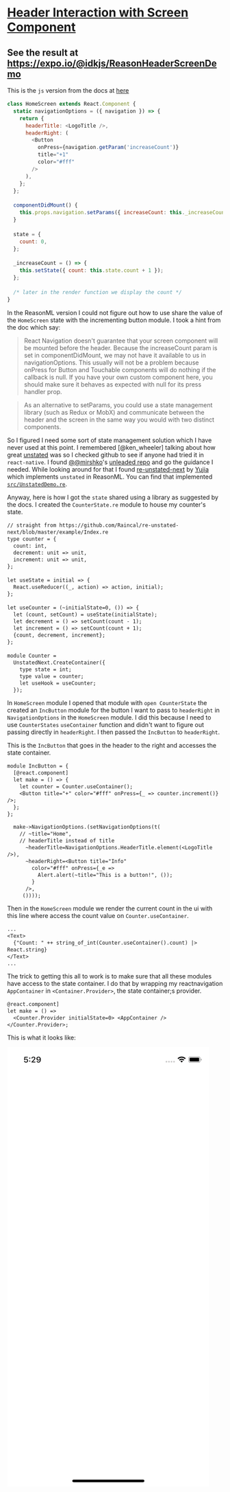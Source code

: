 # [Header Interaction with Screen Component](https://reactnavigation.org/docs/en/header-buttons.html#header-interaction-with-its-screen-component)

## See the result at <https://expo.io/@idkjs/ReasonHeaderScreenDemo>

This is the `js` version from the docs at [here](https://reactnavigation.org/docs/en/header-buttons.html#header-interaction-with-its-screen-component)

```js
class HomeScreen extends React.Component {
  static navigationOptions = ({ navigation }) => {
    return {
      headerTitle: <LogoTitle />,
      headerRight: (
        <Button
          onPress={navigation.getParam('increaseCount')}
          title="+1"
          color="#fff"
        />
      ),
    };
  };

  componentDidMount() {
    this.props.navigation.setParams({ increaseCount: this._increaseCount });
  }

  state = {
    count: 0,
  };

  _increaseCount = () => {
    this.setState({ count: this.state.count + 1 });
  };

  /* later in the render function we display the count */
}
```

In the ReasonML version I could not figure out how to use share the value of the `HomeScreen` state with the incrementing button module. I took a hint from the doc which say:

> React Navigation doesn't guarantee that your screen component will be mounted before the header. Because the increaseCount param is set in componentDidMount, we may not have it available to us in navigationOptions. This usually will not be a problem because onPress for Button and Touchable components will do nothing if the callback is null. If you have your own custom component here, you should make sure it behaves as expected with null for its press handler prop.

> As an alternative to setParams, you could use a state management library (such as Redux or MobX) and communicate between the header and the screen in the same way you would with two distinct components.

So I figured I need some sort of state management solution which I have never used at this point. I remembered [@ken_wheeler] talking about how great [unstated](https://github.com/jamiebuilds/unstated-next) was so I checked github to see if anyone had tried it in `react-native`. I found [@@mirshko](https://mobile.twitter.com/mirshko)'s [unleaded repo](https://github.com/mirshko/unleaded) and go the guidance I needed. While looking around for that I found [re-unstated-next](https://github.com/Raincal/re-unstated-next/blob/master/example/Index.re) by [Yujia](https://mobile.twitter.com/cyj228) which implements `unstated` in ReasonML. You can find that implemented [`src/UnstatedDemo.re`]("./src/UnstatedDemo.re").

Anyway, here is how I got the `state` shared using a library as suggested by the docs. I created the `CounterState.re` module to house my counter's state.

```reason
// straight from https://github.com/Raincal/re-unstated-next/blob/master/example/Index.re
type counter = {
  count: int,
  decrement: unit => unit,
  increment: unit => unit,
};

let useState = initial => {
  React.useReducer((_, action) => action, initial);
};

let useCounter = (~initialState=0, ()) => {
  let (count, setCount) = useState(initialState);
  let decrement = () => setCount(count - 1);
  let increment = () => setCount(count + 1);
  {count, decrement, increment};
};

module Counter =
  UnstatedNext.CreateContainer({
    type state = int;
    type value = counter;
    let useHook = useCounter;
  });
```

In `HomeScreen` module I opened that module with `open CounterState` the created an `IncButton` module for the button I want to pass to `headerRight` in `NavigationOptions` in the `HomeScreen` module. I did this because I need to use `CounterStates` `useContainer` function and didn't want to figure out passing directly in `headerRight`. I then passed the `IncButton` to `headerRight`.

This is the `IncButton` that goes in the header to the right and accesses the state container.

```reason
module IncButton = {
  [@react.component]
  let make = () => {
    let counter = Counter.useContainer();
    <Button title="+" color="#fff" onPress={_ => counter.increment()} />;
  };
};
```

```reason
  make->NavigationOptions.(setNavigationOptions(t(
    // ~title="Home",
    // headerTitle instead of title
      ~headerTitle=NavigationOptions.HeaderTitle.element(<LogoTitle />),
      ~headerRight=<Button title="Info"
        color="#fff" onPress={_e =>
          Alert.alert(~title="This is a button!", ());
        }
      />,
     ())));
```

Then in the `HomeScreen` module we render the current count in the ui with this line where access the count value on `Counter.useContainer`.

```reason
...
<Text>
  {"Count: " ++ string_of_int(Counter.useContainer().count) |> React.string}
</Text>
...
```

The trick to getting this all to work is to make sure that all these modules have access to the state container. I do that by wrapping my reactnavigation `AppContainer` in `<Container.Provider>`, the state container;s provider.

```reason
@react.component]
let make = () =>
  <Counter.Provider initialState=0> <AppContainer /> </Counter.Provider>;
```

This is what it looks like:

![header-button-screen-interaction](./header-button-interaction.gif)
